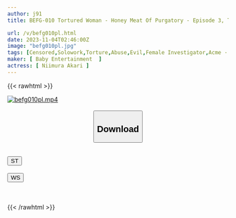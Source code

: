 ```yaml
---
author: j91
title: BEFG-010 Tortured Woman - Honey Meat Of Purgatory - Episode 3, Tragic Capture! Elite Investigator Akari Niimura Goes Crazy With The Devil's Aphrodisiac

url: /v/befg010pl.html
date: 2023-11-04T02:46:00Z
image: "befg010pl.jpg"
tags: [Censored,Solowork,Torture,Abuse,Evil,Female Investigator,Acme · Orgasm	 ]
maker: [ Baby Entertainment  ]
actress: [ Niimura Akari ]
---
```



{{< rawhtml >}}

<div class="video" data-videoid="BPmW2vG3VDfyok3">
    <a href="javascript:;">
        <img src="https://my.j91.asia/v/befg010pl.jpg" width="WIDTH" height="HEIGHT" alt="befg010pl.mp4" loading="lazy">
    </a>
</div>

<script type="text/javascript" src="https://j91.asia/asset/on-demand-st.js"></script>

<br>
  <link rel="stylesheet" href="https://j91.asia/asset/bs5.css">
  
  <center>
  <button class="btn btn-primary" type="button" data-bs-toggle="collapse" data-bs-target=".multi-collapse" aria-expanded="false" aria-controls="multiCollapseExample1 multiCollapseExample2"><h2>Download</h2></button></center>
</p>
<div class="row">
  <div class="col">
    <div class="collapse multi-collapse" id="multiCollapseExample1">
      <div class="card card-body">
	      	      <br>
<div class="buttons">  
<a href="https://streamtape.to/v/BPmW2vG3VDfyok3"><button class="btn-hover color-3"><i class="fa fa-download"></i> ST</button></a></div>
    </div>
  </div>
</div>
  <div class="col">
    <div class="collapse multi-collapse" id="multiCollapseExample2">
      <div class="card card-body">
	      <br>
<div class="buttons">
    <a href="https://wolfstream.tv/q880j4f3e5r1"><button class="btn-hover color-9"><i class="fa fa-download"></i> WS</button></a></div>
<br><br>
      </div>
    </div>
  </div>
</div>

{{< /rawhtml >}}
